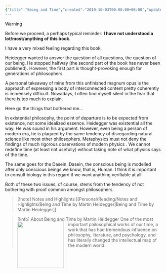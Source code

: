 ```yaml
---
{"title":"Being and Time","created":"2019-10-03T00:00:00+06:00","updated":"2025-05-27T17:51:53+06:00","read_count":"1","authors":["Martin Heidegger","Joan Stambaugh","Dennis J. Schmidt"],"isbn10":1438432763,"log":[{"status":"Read","timestamp":"2021-05-01T00:00:00+06:00"},{"status":"To Read","timestamp":"2019-10-03T00:00:00+06:00"}],"reviewed":true,"rating":3,"dg-publish":true,"dg-note-icon":2,"cover":"https://images-na.ssl-images-amazon.com/images/S/compressed.photo.goodreads.com/books/1298438455i/92307.jpg","dg-metatags":"https://images-na.ssl-images-amazon.com/images/S/compressed.photo.goodreads.com/books/1298438455i/92307.jpg","tags":["existentialism","ontology","philosophy"],"status":"Read","reading_notes":"[[Personal/Reading/Notes and Highlights/Being and Time by Martin Heidegger|Being and Time by Martin Heidegger]]","dg-path":"Reading/Books/Read/Being and Time by Martin Heidegger.md","permalink":"/reading/books/read/being-and-time-by-martin-heidegger/","metatags":"https://images-na.ssl-images-amazon.com/images/S/compressed.photo.goodreads.com/books/1298438455i/92307.jpg","dgPassFrontmatter":true,"noteIcon":2}
---
```


> [!warning]
> Before we proceed, a perhaps typical reminder: **I have not understood a lot/most/anything of this book.**

I have a very mixed feeling regarding this book.

Heidegger wanted to answer the question of all questions, the question of our being. He stopped halfway (the second part of the book has never been published). However, the first part is thought-provoking enough for generations of philosophers.

A personal takeaway of mine from this unfinished magnum opus is the approach of expressing a body of interconnected content pretty coherently is immensely difficult. Nowadays, I often find myself silent in the fear that there is too much to explain.

Here go the things that bothered me…

In existential philosophy, the point of departure is to be expected from existence, not some idealized essence. Heidegger was existential all the way. He was sound in his argument. However, even being a person of modern era, he is plagued by the same tendency of disregarding natural science like most other philosophers. Metaphysics must not deny the findings of much rigorous observations of modern physics . We cannot redefine time (at least not usefully) without taking note of what physics says of the time.

The same goes for the Dasein. Dasein, the conscious being is modelled after only conscious beings we know, that is, Human. I think it is important to consult biology in this regard if we want anything verifiable at all.

Both of these two issues, of course, stems from the tendency of not bothering with proof common amongst philosophers.

> [!note] Notes and Highlights
> [[Personal/Reading/Notes and Highlights/Being and Time by Martin Heidegger\|Being and Time by Martin Heidegger]]

> [!info] About Being and Time by Martin Heidegger
> <img src="https://images-na.ssl-images-amazon.com/images/S/compressed.photo.goodreads.com/books/1298438455i/92307.jpg" style="float: left; width: 150px; height: auto; margin-right: 1em;" /> One of the most important philosophical works of our time, a work that has had tremendous influence on philosophy, literature, and psychology, and has literally changed the intellectual map of the modern world.
